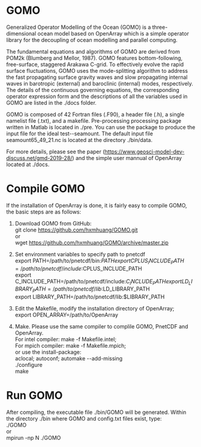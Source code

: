 # GOMO
Generalized Operator Modelling of the Ocean (GOMO) is a three-dimensional ocean model based on OpenArray which is a simple operator library for the decoupling of ocean modelling and parallel computing.

The fundamental equations and algorithms of GOMO are derived from POM2k (Blumberg and Mellor, 1987). GOMO features bottom-following, free-surface, staggered Arakawa C-grid. To effectively evolve the rapid surface fluctuations, GOMO uses the mode-splitting algorithm to address the fast propagating surface gravity waves and slow propagating internal waves in barotropic (external) and baroclinic (internal) modes, respectively. The details of the continuous governing equations, the corresponding operator expression form and the descriptions of all the variables used in GOMO are listed in the ./docs folder.

GOMO is composed of 42 Fortran files (.F90), a header file (.h), a single namelist file (.txt), and a makefile. Pre-processing processing package written in Matlab is located in ./pre. You can use the package to produce the input file for the ideal test--seamount. The default input file seamount65_49_21.nc is located at the directory ./bin/data. 

For more details, please see the paper (https://www.geosci-model-dev-discuss.net/gmd-2019-28/) and the simple user mannual of OpenArray located at ./docs.

# Compile GOMO
If the installation of OpenArray is done, it is fairly easy to compile GOMO, the basic steps are as follows:

  1) Download GOMO from GitHub:  
        git clone https://github.com/hxmhuang/GOMO.git   
     or  
        wget https://github.com/hxmhuang/GOMO/archive/master.zip  

  2) Set environment variables to specify path to pnetcdf   
        export PATH=/path/to/pnetcdf/bin:$PATH   
        export CPLUS_INCLUDE_PATH=/path/to/pnetcdf/include:$CPLUS_INCLUDE_PATH    
	export C_INCLUDE_PATH=/path/to/pnetcdf/include:$C_INCLUDE_PATH   
        export LD_LIBRARY_PATH=/path/to/pnetcdf/lib:$LD_LIBRARY_PATH    
        export LIBRARY_PATH=/path/to/pnetcdf/lib:$LIBRARY_PATH   

  3) Edit the Makefile, modify the installation directory of OpenArray;  
        export OPEN_ARRAY=/path/to/OpenArray

  4) Make. Please use the same compiler to complile GOMO, PnetCDF and OpenArray.  
        For intel compiler: make -f Makefile.intel;  
        For mpich compiler: make -f Makefile.mpich;  
     or use the install-package:  
        aclocal; autoconf; automake --add-missing  
	./configure  
        make  

# Run GOMO
After compiling, the executable file ./bin/GOMO will be generated. Within the directory ./bin where GOMO and config.txt files exist, type:   
  ./GOMO   
or  
  mpirun -np N ./GOMO   
